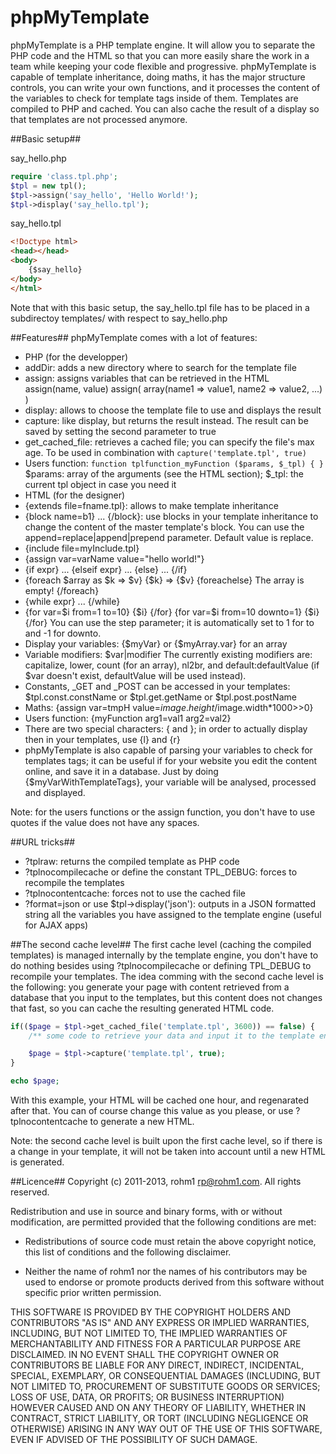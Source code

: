 phpMyTemplate
=============

phpMyTemplate is a PHP template engine. It will allow you to separate the PHP code and the HTML so that you can more easily share the work in a team while keeping your code flexible and progressive. phpMyTemplate is capable of template inheritance, doing maths, it has the major structure controls, you can write your own functions, and it processes the content of the variables to check for template tags inside of them. Templates are compiled to PHP and cached. You can also cache the result of a display so that templates are not processed anymore.

##Basic setup##

say_hello.php
```php
require 'class.tpl.php';
$tpl = new tpl();
$tpl->assign('say_hello', 'Hello World!');
$tpl->display('say_hello.tpl');
```

say_hello.tpl
```html
<!Doctype html>
<head></head>
<body>
	{$say_hello}
</body>
</html>
```

Note that with this basic setup, the say_hello.tpl file has to be placed in a subdirectoy templates/ with respect to say_hello.php

##Features##
phpMyTemplate comes with a lot of features:
* PHP (for the developper)
 * addDir: adds a new directory where to search for the template file
 * assign: assigns variables that can be retrieved in the HTML
  assign(name, value)
  assign( array(name1 => value1, name2 => value2, ...) )
 * display: allows to choose the template file to use and displays the result
 * capture: like display, but returns the result instead. The result can be saved by setting the second parameter to true
 * get_cached_file: retrieves a cached file; you can specify the file's max age. To be used in combination with ```capture('template.tpl', true)```
 * Users function:
 ``` function tplfunction_myFunction ($params, $_tpl) { } ```
 $params: array of the arguments (see the HTML section); $_tpl: the current tpl object in case you need it
* HTML (for the designer)
 * {extends file=fname.tpl}: allows to make template inheritance
 * {block name=b1} ... {/block}: use blocks in your template inheritance to change the content of the master template's block. You can use the append=replace|append|prepend parameter. Default value is replace.
 * {include file=myInclude.tpl}
 * {assign var=varName value="hello world!"}
 * {if expr} ... {elseif expr} ... {else} ... {/if}
 * {foreach $array as $k => $v} {$k} => {$v} {foreachelse} The array is empty! {/foreach}
 * {while expr} ... {/while}
 * {for var=$i from=1 to=10} {$i} {/for}
 {for var=$i from=10 downto=1} {$i} {/for}
 You can use the step parameter; it is automatically set to 1 for to and -1 for downto.
 * Display your variables: {$myVar} or {$myArray.var} for an array
 * Variable modifiers: $var|modifier
 The currently existing modifiers are: capitalize, lower, count (for an array), nl2br, and default:defaultValue (if $var doesn't exist, defaultValue will be used instead).
 * Constants, _GET and _POST can be accessed in your templates: $tpl.const.constName or $tpl.get.getName or $tpl.post.postName
 * Maths: {assign var=tmpH value=$image.height/$image.width*1000>>0}
 * Users function: {myFunction arg1=val1 arg2=val2}
 * There are two special characters: { and }; in order to actually display then in your templates, use {l} and {r}
 * phpMyTemplate is also capable of parsing your variables to check for templates tags; it can be useful if for your website you edit the content online, and save it in a database. Just by doing {$myVarWithTemplateTags}, your variable will be analysed, processed and displayed.

Note: for the users functions or the assign function, you don't have to use quotes if the value does not have any spaces.

##URL tricks##
* ?tplraw: returns the compiled template as PHP code
* ?tplnocompilecache or define the constant TPL_DEBUG: forces to recompile the templates
* ?tplnocontentcache: forces not to use the cached file
* ?format=json or use $tpl->display('json'): outputs in a JSON formatted string all the variables you have assigned to the template engine (useful for AJAX apps)

##The second cache level##
The first cache level (caching the compiled templates) is managed internally by the template engine, you don't have to do nothing besides using ?tplnocompilecache or defining TPL_DEBUG to recompile your templates. The idea comming with the second cache level is the following: you generate your page with content retrieved from a database that you input to the templates, but this content does not changes that fast, so you can cache the resulting generated HTML code.

```php
if(($page = $tpl->get_cached_file('template.tpl', 3600)) == false) {
	/** some code to retrieve your data and input it to the template engine **/

	$page = $tpl->capture('template.tpl', true);
}

echo $page;
```

With this example, your HTML will be cached one hour, and regenarated after that. You can of course change this value as you please, or use ?tplnocontentcache to generate a new HTML.

Note: the second cache level is built upon the first cache level, so if there is a change in your template, it will not be taken into account until a new HTML is generated.

##Licence##
Copyright (c) 2011-2013, rohm1 <rp@rohm1.com>.
All rights reserved.

Redistribution and use in source and binary forms, with or without
modification, are permitted provided that the following conditions
are met:

 * Redistributions of source code must retain the above copyright
   notice, this list of conditions and the following disclaimer.

 * Neither the name of rohm1 nor the names of his
   contributors may be used to endorse or promote products derived
   from this software without specific prior written permission.

THIS SOFTWARE IS PROVIDED BY THE COPYRIGHT HOLDERS AND CONTRIBUTORS
"AS IS" AND ANY EXPRESS OR IMPLIED WARRANTIES, INCLUDING, BUT NOT
LIMITED TO, THE IMPLIED WARRANTIES OF MERCHANTABILITY AND FITNESS
FOR A PARTICULAR PURPOSE ARE DISCLAIMED. IN NO EVENT SHALL THE
COPYRIGHT OWNER OR CONTRIBUTORS BE LIABLE FOR ANY DIRECT, INDIRECT,
INCIDENTAL, SPECIAL, EXEMPLARY, OR CONSEQUENTIAL DAMAGES (INCLUDING,
BUT NOT LIMITED TO, PROCUREMENT OF SUBSTITUTE GOODS OR SERVICES;
LOSS OF USE, DATA, OR PROFITS; OR BUSINESS INTERRUPTION) HOWEVER
CAUSED AND ON ANY THEORY OF LIABILITY, WHETHER IN CONTRACT, STRICT
LIABILITY, OR TORT (INCLUDING NEGLIGENCE OR OTHERWISE) ARISING IN
ANY WAY OUT OF THE USE OF THIS SOFTWARE, EVEN IF ADVISED OF THE
POSSIBILITY OF SUCH DAMAGE.
